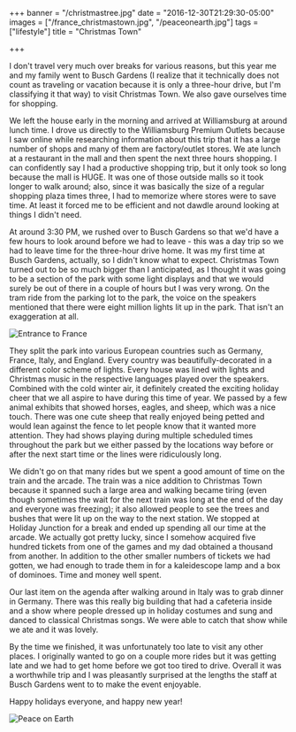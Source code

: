 +++
banner = "/christmastree.jpg"
date = "2016-12-30T21:29:30-05:00"
images = ["/france_christmastown.jpg", "/peaceonearth.jpg"]
tags = ["lifestyle"]
title = "Christmas Town"

+++

I don't travel very much over breaks for various reasons, but this year me and my family went to Busch Gardens (I realize that it technically does not count as traveling or vacation because it is only a three-hour drive, but I'm classifying it that way) to visit Christmas Town. We also gave ourselves time for shopping.

<!--more-->

We left the house early in the morning and arrived at Williamsburg at around lunch time. I drove us directly to the Williamsburg Premium Outlets because I saw online while researching information about this trip that it has a large number of shops and many of them are factory/outlet stores. We ate lunch at a restaurant in the mall and then spent the next three hours shopping. I can confidently say I had a productive shopping trip, but it only took so long because the mall is HUGE. It was one of those outside malls so it took longer to walk around; also, since it was basically the size of a regular shopping plaza times three, I had to memorize where stores were to save time. At least it forced me to be efficient and not dawdle around looking at things I didn't need.

At around 3:30 PM, we rushed over to Busch Gardens so that we'd have a few hours to look around before we had to leave - this was a day trip so we had to leave time for the three-hour drive home. It was my first time at Busch Gardens, actually, so I didn't know what to expect. Christmas Town turned out to be so much bigger than I anticipated, as I thought it was going to be a section of the park with some light displays and that we would surely be out of there in a couple of hours but I was very wrong. On the tram ride from the parking lot to the park, the voice on the speakers mentioned that there were eight million lights lit up in the park. That isn't an exaggeration at all. 

![Entrance to France](/france_christmastown.jpg)

They split the park into various European countries such as Germany, France, Italy, and England. Every country was beautifully-decorated in a different color scheme of lights. Every house was lined with lights and Christmas music in the respective languages played over the speakers. Combined with the cold winter air, it definitely created the exciting holiday cheer that we all aspire to have during this time of year. We passed by a few animal exhibits that showed horses, eagles, and sheep, which was a nice touch. There was one cute sheep that really enjoyed being petted and would lean against the fence to let people know that it wanted more attention. They had shows playing during multiple scheduled times throughout the park but we either passed by the locations way before or after the next start time or the lines were ridiculously long. 

We didn't go on that many rides but we spent a good amount of time on the train and the arcade. The train was a nice addition to Christmas Town because it spanned such a large area and walking became tiring (even though sometimes the wait for the next train was long at the end of the day and everyone was freezing); it also allowed people to see the trees and bushes that were lit up on the way to the next station. We stopped at Holiday Junction for a break and ended up spending all our time at the arcade. We actually got pretty lucky, since I somehow acquired five hundred tickets from one of the games and my dad obtained a thousand from another. In addition to the other smaller numbers of tickets we had gotten, we had enough to trade them in for a kaleidescope lamp and a box of dominoes. Time and money well spent. 

Our last item on the agenda after walking around in Italy was to grab dinner in Germany. There was this really big building that had a cafeteria inside and a show where people dressed up in holiday costumes and sung and danced to classical Christmas songs. We were able to catch that show while we ate and it was lovely. 

By the time we finished, it was unfortunately too late to visit any other places. I originally wanted to go on a couple more rides but it was getting late and we had to get home before we got too tired to drive. Overall it was a worthwhile trip and I was pleasantly surprised at the lengths the staff at Busch Gardens went to to make the event enjoyable. 

Happy holidays everyone, and happy new year!

![Peace on Earth](/peaceonearth.jpg)